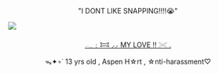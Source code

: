 <p align="center">
  <img src="https://files.catbox.moe/b70xa7.gif" alt="" title="gif made by me, NF2U !!">
<p align="center">

<p align="center"> "I DONT LIKE SNAPPING!!!!😭" <p align="center">

  <img src="https://komarev.com/ghpvc/?username=adogsmeow">

<p align="center"> <a href="https://github.com/greenbeanx3">𓂃﹕𐂯 ⸝⸝ MY LOVE !! 𓏵 . </a>

<p align="center"> ᯓ✦∘˙ 13 yrs old , Aspen H☆rt , ☆nti-harassment♡  <p align="center">
  
<p align="center">
  <img src="https://files.catbox.moe/9bba0d.gif" alt="" title="gif made by me, NF2U !!">
<p align="center">
